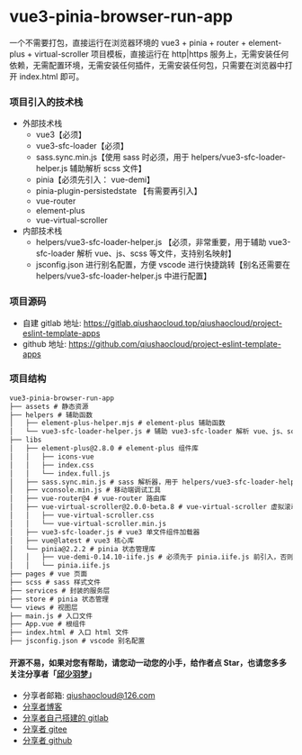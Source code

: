# vue3-pinia-browser-run-app
一个不需要打包，直接运行在浏览器环境的 vue3 + pinia + router + element-plus + virtual-scroller 项目模板，直接运行在 http|https 服务上，无需安装任何依赖，无需配置环境，无需安装任何插件，无需安装任何包，只需要在浏览器中打开 index.html 即可。

### 项目引入的技术栈
* 外部技术栈
  * vue3【必须】
  * vue3-sfc-loader【必须】
  * sass.sync.min.js【使用 sass 时必须，用于 helpers/vue3-sfc-loader-helper.js 辅助解析 scss 文件】
  * pinia【必须先引入： vue-demi】
  * pinia-plugin-persistedstate 【有需要再引入】
  * vue-router
  * element-plus
  * vue-virtual-scroller
* 内部技术栈
  * helpers/vue3-sfc-loader-helper.js 【必须，非常重要，用于辅助 vue3-sfc-loader 解析 vue、js、scss 等文件，支持别名映射】
  * jsconfig.json 进行别名配置，方便 vscode 进行快捷跳转【别名还需要在 helpers/vue3-sfc-loader-helper.js 中进行配置】


### 项目源码
* 自建 gitlab 地址: https://gitlab.qiushaocloud.top/qiushaocloud/project-eslint-template-apps
* github 地址: https://github.com/qiushaocloud/project-eslint-template-apps



### 项目结构
```markdown
vue3-pinia-browser-run-app
├── assets # 静态资源  
├── helpers # 辅助函数
│   ├── element-plus-helper.mjs # element-plus 辅助函数
│   └── vue3-sfc-loader-helper.js # 辅助 vue3-sfc-loader 解析 vue、js、scss 等文件
├── libs 
│   ├── element-plus@2.8.0 # element-plus 组件库
│   │   ├── icons-vue
│   │   ├── index.css
│   │   └── index.full.js
│   ├── sass.sync.min.js # sass 解析器，用于 helpers/vue3-sfc-loader-helper.js 辅助解析 scss 文件
│   ├── vconsole.min.js # 移动端调试工具
│   ├── vue-router@4 # vue-router 路由库
│   ├── vue-virtual-scroller@2.0.0-beta.8 # vue-virtual-scroller 虚拟滚动库
│   │   ├── vue-virtual-scroller.css
│   │   └── vue-virtual-scroller.min.js
│   ├── vue3-sfc-loader.js # vue3 单文件组件加载器
│   ├── vue@latest # vue3 核心库
│   └── pinia@2.2.2 # pinia 状态管理库
│   │   ├── vue-demi-0.14.10-iife.js # 必须先于 pinia.iife.js 前引入，否则会报错
│   │   └── pinia.iife.js
├── pages # vue 页面
├── scss # sass 样式文件
├── services # 封装的服务层
├── store # pinia 状态管理
└── views # 视图层
├── main.js # 入口文件
├── App.vue # 根组件
├── index.html # 入口 html 文件
├── jsconfig.json # vscode 别名配置
```


#### 开源不易，如果对您有帮助，请您动一动您的小手，给作者点 Star，也请您多多关注分享者「[邱少羽梦](https://www.qiushaocloud.top)」
* 分享者邮箱: [qiushaocloud@126.com](mailto:qiushaocloud@126.com)
* [分享者博客](https://www.qiushaocloud.top)
* [分享者自己搭建的 gitlab](https://gitlab.qiushaocloud.top/qiushaocloud) 
* [分享者 gitee](https://gitee.com/qiushaocloud/dashboard/projects) 
* [分享者 github](https://github.com/qiushaocloud?tab=repositories) 

